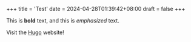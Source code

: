 +++
title = 'Test'
date = 2024-04-28T01:39:42+08:00
draft = false
+++

This is **bold** text, and this is *emphasized* text.

Visit the [Hugo](https://gohugo.io) website!